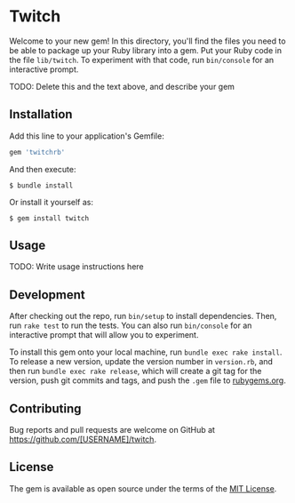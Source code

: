 # Twitch

Welcome to your new gem! In this directory, you'll find the files you need to be able to package up your Ruby library into a gem. Put your Ruby code in the file `lib/twitch`. To experiment with that code, run `bin/console` for an interactive prompt.

TODO: Delete this and the text above, and describe your gem

## Installation

Add this line to your application's Gemfile:

```ruby
gem 'twitchrb'
```

And then execute:

    $ bundle install

Or install it yourself as:

    $ gem install twitch

## Usage

TODO: Write usage instructions here

## Development

After checking out the repo, run `bin/setup` to install dependencies. Then, run `rake test` to run the tests. You can also run `bin/console` for an interactive prompt that will allow you to experiment.

To install this gem onto your local machine, run `bundle exec rake install`. To release a new version, update the version number in `version.rb`, and then run `bundle exec rake release`, which will create a git tag for the version, push git commits and tags, and push the `.gem` file to [rubygems.org](https://rubygems.org).

## Contributing

Bug reports and pull requests are welcome on GitHub at https://github.com/[USERNAME]/twitch.


## License

The gem is available as open source under the terms of the [MIT License](https://opensource.org/licenses/MIT).
